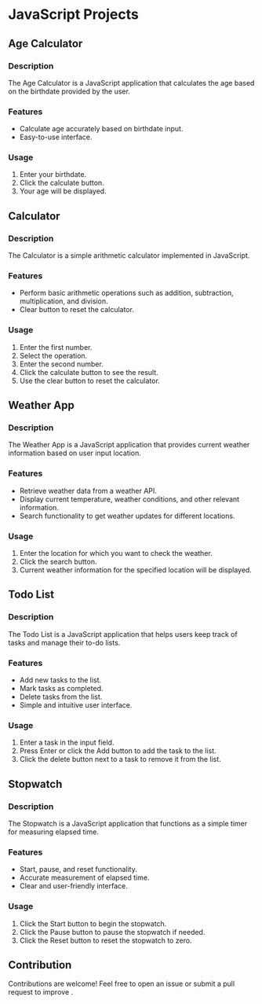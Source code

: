 # JavaScript Projects

## Age Calculator

### Description
The Age Calculator is a JavaScript application that calculates the age based on the birthdate provided by the user.

### Features
- Calculate age accurately based on birthdate input.
- Easy-to-use interface.

### Usage
1. Enter your birthdate.
2. Click the calculate button.
3. Your age will be displayed.

## Calculator

### Description
The Calculator is a simple arithmetic calculator implemented in JavaScript.

### Features
- Perform basic arithmetic operations such as addition, subtraction, multiplication, and division.
- Clear button to reset the calculator.

### Usage
1. Enter the first number.
2. Select the operation.
3. Enter the second number.
4. Click the calculate button to see the result.
5. Use the clear button to reset the calculator.

## Weather App

### Description
The Weather App is a JavaScript application that provides current weather information based on user input location.

### Features
- Retrieve weather data from a weather API.
- Display current temperature, weather conditions, and other relevant information.
- Search functionality to get weather updates for different locations.

### Usage
1. Enter the location for which you want to check the weather.
2. Click the search button.
3. Current weather information for the specified location will be displayed.

## Todo List

### Description
The Todo List is a JavaScript application that helps users keep track of tasks and manage their to-do lists.

### Features
- Add new tasks to the list.
- Mark tasks as completed.
- Delete tasks from the list.
- Simple and intuitive user interface.

### Usage
1. Enter a task in the input field.
2. Press Enter or click the Add button to add the task to the list.
3. Click the delete button next to a task to remove it from the list.

## Stopwatch

### Description
The Stopwatch is a JavaScript application that functions as a simple timer for measuring elapsed time.

### Features
- Start, pause, and reset functionality.
- Accurate measurement of elapsed time.
- Clear and user-friendly interface.

### Usage
1. Click the Start button to begin the stopwatch.
2. Click the Pause button to pause the stopwatch if needed.
3. Click the Reset button to reset the stopwatch to zero.

## Contribution
Contributions are welcome! Feel free to open an issue or submit a pull request to improve
.
